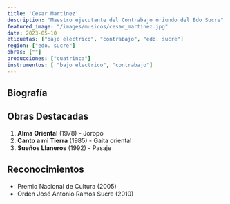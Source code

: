 ```yaml
---
title: 'Cesar Martinez'
description: "Maestro ejecutante del Contrabajo oriundo del Edo Sucre"
featured_image: "/images/musicos/cesar_martinez.jpg"
date: 2023-05-10
etiquetas: ["bajo electrico", "contrabajo", "edo. sucre"]
region: ["edo. sucre"]
obras: [""]
producciones: ["cuatrinca"]
instrumentos: [ "bajo electrico", "contrabajo"]
---
```


## Biografía


## Obras Destacadas

1. **Alma Oriental** (1978) - Joropo
2. **Canto a mi Tierra** (1985) - Gaita oriental
3. **Sueños Llaneros** (1992) - Pasaje

## Reconocimientos

- Premio Nacional de Cultura (2005)
- Orden José Antonio Ramos Sucre (2010)